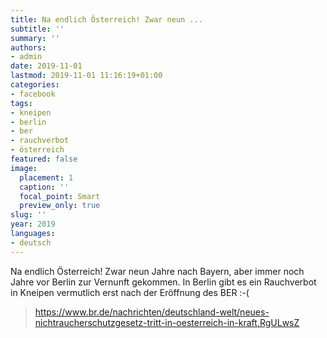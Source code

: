 ```yaml
---
title: Na endlich Österreich! Zwar neun ...
subtitle: ''
summary: ''
authors:
- admin
date: 2019-11-01
lastmod: 2019-11-01 11:16:19+01:00
categories:
- facebook
tags:
- kneipen
- berlin
- ber
- rauchverbot
- österreich
featured: false
image:
  placement: 1
  caption: ''
  focal_point: Smart
  preview_only: true
slug: ''
year: 2019
languages:
- deutsch
---
```


Na endlich Österreich! Zwar neun Jahre nach Bayern, aber immer noch Jahre vor Berlin zur Vernunft gekommen. In Berlin gibt es ein Rauchverbot in Kneipen vermutlich erst nach der Eröffnung des BER :-(
> https://www.br.de/nachrichten/deutschland-welt/neues-nichtraucherschutzgesetz-tritt-in-oesterreich-in-kraft,RgULwsZ